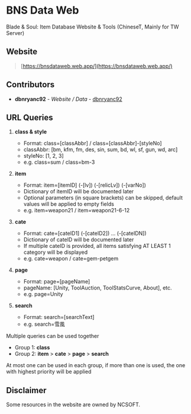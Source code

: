# BNS Data Web

Blade & Soul: Item Database Website & Tools (ChineseT, Mainly for TW Server)

## Website

> [https://bnsdataweb.web.app/](https://bnsdataweb.web.app/)

## Contributors

* **dbnryanc92** - *Website / Data* - [dbnryanc92](https://github.com/dbnryanc92)

## URL Queries

1. **class & style**
	- Format: class=[classAbbr] / class=[classAbbr]-[styleNo]
	- classAbbr: [bm, kfm, fm, des, sin, sum, bd, wl, sf, gun, wd, arc]
	- styleNo: [1, 2, 3]
	- e.g. class=sum / class=bm-3
    
2. **item**
	- Format: item=[itemID] (-[lv]) (-[relicLv]) (-[varNo])
	- Dictionary of itemID will be documented later
	- Optional parameters (in square brackets) can be skipped, default values will be applied to empty fields
	- e.g. item=weapon21 / item=weapon21-6-12

3. **cate**
	- Format: cate=[cateID1] (-[cateID2]) ... (-[cateIDN])
	- Dictionary of cateID will be documented later
	- If multiple cateID is provided, all items satisfying AT LEAST 1 category will be displayed
	- e.g. cate=weapon / cate=gem-petgem

4. **page**
	- Format: page=[pageName]
	- pageName: [Unity, ToolAuction, ToolStatsCurve, About], etc.
	- e.g. page=Unity

5. **search**
	- Format: search=[searchText]
	- e.g. search=雪風

Multiple queries can be used together

- Group 1: **class**
- Group 2: **item** > **cate** > **page** > **search**

At most one can be used in each group, if more than one is used, the one with highest priority will be applied

## Disclaimer

Some resources in the website are owned by NCSOFT.
